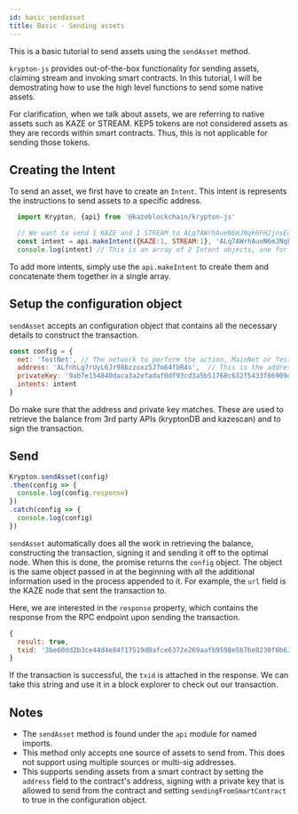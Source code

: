 ```yaml
---
id: basic_sendasset
title: Basic - Sending assets
---
```


This is a basic tutorial to send assets using the `sendAsset` method.

`krypton-js` provides out-of-the-box functionality for sending assets, claiming stream and invoking smart contracts. In this tutorial, I will be demostrating how to use the high level functions to send some native assets.

For clarification, when we talk about assets, we are referring to native assets such as KAZE or STREAM. KEP5 tokens are not considered assets as they are records within smart contracts. Thus, this is not applicable for sending those tokens.

## Creating the Intent

To send an asset, we first have to create an `Intent`. This intent is represents the instructions to send assets to a specific address.

```js
  import Krypton, {api} from '@kazeblockchain/krypton-js'

  // We want to send 1 KAZE and 1 STREAM to ALq7AWrhAueN6mJNqk6FHJjnsEoPRytLdW
  const intent = api.makeIntent({KAZE:1, STREAM:1}, 'ALq7AWrhAueN6mJNqk6FHJjnsEoPRytLdW')
  console.log(intent) // This is an array of 2 Intent objects, one for each asset
```

To add more intents, simply use the `api.makeIntent` to create them and concatenate them together in a single array.

## Setup the configuration object

`sendAsset` accepts an configuration object that contains all the necessary details to construct the transaction.

```js
const config = {
  net: 'TestNet', // The network to perform the action, MainNet or TestNet.
  address: 'ALfnhLg7rUyL6Jr98bzzoxz5J7m64fbR4s',  // This is the address which the assets come from.
  privateKey: '9ab7e154840daca3a2efadaf0df93cd3a5b51768c632f5433f86909d9b994a69',
  intents: intent
}
```

Do make sure that the address and private key matches. These are used to retrieve the balance from 3rd party APIs (kryptonDB and kazescan) and to sign the transaction.

## Send

```js
Krypton.sendAsset(config)
.then(config => {
  console.log(config.response)
})
.catch(config => {
  console.log(config)
})
```

`sendAsset` automatically does all the work in retrieving the balance, constructing the transaction, signing it and sending it off to the optimal node. When this is done, the promise returns the `config` object. The object is the same object passed in at the beginning with all the additional information used in the process appended to it. For example, the `url` field is the KAZE node that sent the transaction to.

Here, we are interested in the `response` property, which contains the response from the RPC endpoint upon sending the transaction.

```js
{
  result: true,
  txid: '3be60dd2b3ce44d4e84f17519d0afce6372e269aafb9598e5b7be8230f6b6380'
}
```

If the transaction is successful, the `txid` is attached in the response. We can take this string and use it in a block explorer to check out our transaction.

## Notes

- The `sendAsset` method is found under the `api` module for named imports.
- This method only accepts one source of assets to send from. This does not support using multiple sources or multi-sig addresses.
- This supports sending assets from a smart contract by setting the `address` field to the contract's address, signing with a private key that is allowed to send from the contract and setting `sendingFromSmartContract` to true in the configuration object.
